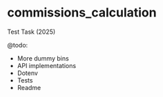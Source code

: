 # commissions_calculation
Test Task (2025)

@todo:
* More dummy bins
* API implementations
* Dotenv
* Tests
* Readme
